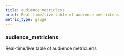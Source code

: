 ```yaml
---
title: audience_metriclens
brief: Real-time/live table of audience metricLens
metric_type: gauge
---
```

### audience_metriclens

Real-time/live table of audience metricLens